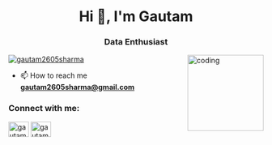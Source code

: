 <h1 align="center">Hi 👋, I'm Gautam</h1>
<h3 align="center">Data Enthusiast</h3>
<img align="right" alt="coding" width="150" src="https://cdn.dribbble.com/users/1299339/screenshots/2972130/hello_world.gif">
<p align="left"> <a href="https://github.com/ryo-ma/github-profile-trophy"><img src="https://github-profile-trophy.vercel.app/?username=gautam2605sharma" alt="gautam2605sharma" /></a> </p>

- 📫 How to reach me **gautam2605sharma@gmail.com**

<h3 align="left">Connect with me:</h3>
<p align="left">
<a href="https://twitter.com/gautam2605sharma" target="blank"><img align="center" src="https://raw.githubusercontent.com/rahuldkjain/github-profile-readme-generator/master/src/images/icons/Social/twitter.svg" alt="gautam2605sharma" height="30" width="40" /></a>
<a href="https://linkedin.com/in/gautam2605sharma" target="blank"><img align="center" src="https://raw.githubusercontent.com/rahuldkjain/github-profile-readme-generator/master/src/images/icons/Social/linked-in-alt.svg" alt="gautam2605sharma" height="30" width="40" /></a>
</p>










